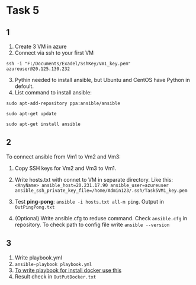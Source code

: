
# Task 5

## 1 

1. Create 3 VM in azure
2. Connect via ssh to your first VM

`ssh -i "F:/Documents/Exadel/SshKey/Vm1_key.pem" azureuser@20.125.130.232`

3. Pythin needed to install ansible, but Ubuntu and CentOS have Python in defoult. 
4. List command to install ansible:

`sudo apt-add-repository ppa:ansible/ansible`

`sudo apt-get update`

`sudo apt-get install ansible`

## 2

To connect ansible from Vm1 to Vm2 and Vm3:
1. Copy SSH keys for Vm2 and Vm3 to Vm1.
2. Write hosts.txt with connet to VM in separate directory. Like this:
`<AnyName> ansible_host=20.231.17.90 ansible_user=azureuser ansible_ssh_private_key_file=/home/Admin123/.ssh/Task5VM1_key.pem`
3. Test __ping-pong__: 
`ansible -i hosts.txt all-m ping`. Output in `OutPingPong.txt`

4. (Optional) Write ansible.cfg to reduse command. Check `ansible.cfg` in repository. To check path to config file write `ansible --version`

## 3

1. Write playbook.yml 
2. `ansible-playbook playbook.yml`
3. [To write playbook for install docker use this](https://tutorials.releaseworksacademy.com/learn/installing-docker-on-ubuntu-with-ansible)
4. Result check in `OutPutDocker.txt`